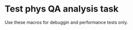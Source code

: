 Test phys QA analysis task
=============================
Use these macros for debuggin and performance tests only.
